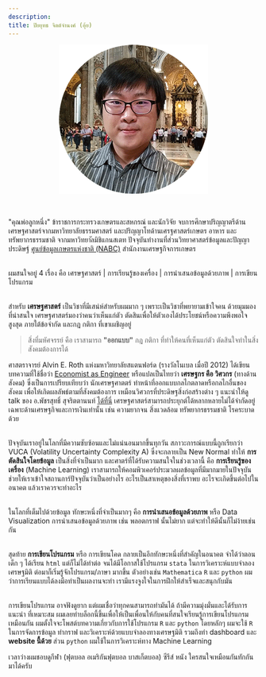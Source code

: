 ```yaml
---
description:
title: ปิยยุทธ จิตต์จำนงค์ (อุ้ย)
---
```


<p align="center"> 
<img src="images/me_300x300.png">
</p>

<br>

"คุณพ่อลูกหนึ่ง" ข้าราชการกระทรวงเกษตรและสหกรณ์ และนักวิจัย 
จบการศึกษาปริญญาตรีด้านเศรษฐศาสตร์จากมหาวิทยาลัยธรรมศาสตร์ 
และปริญญาโทด้านเศรฐศาสตร์เกษตร อาหาร และทรัพยากรธรรมชาติ 
จากมหาวิทยาัลมิชิแกนสเตท ปัจจุบันทำงานที่ส่วนวิทยาศาสตร์ข้อมูลและปัญญาประดิษฐ์ 
[ศูนย์ข้อมูลเกษตรแห่งชาติ (NABC)](https://nabc.go.th) สำนักงานเศรษฐกิจการเกษตร  
<br>

ผมสนใจอยู่ 4 เรื่อง คือ เศรษฐศาสตร์ | การเรียนรู้ของเครื่อง | การนำเสนอข้อมูลด้วยภาพ | การเขียนโปรแกรม  
<br>

สำหรับ **เศรษฐศาสตร์** เป็นวิชาที่มีเสน่ห์สำหรับผมมาก ๆ เพราะเป็นวิชาที่พยายามเข้าใจคน ด้วยมุมมองที่น่าสนใจ
เศรษฐศาสตร์มองว่าคนว่าเห็นแก่ตัว ตัดสินเพื่อให้ตัวเองได้ประโยชน์หรือความพึงพอใจสูงสุด ภายใต้ข้อจำกัด
และกฎ กติกา ที่เขาเผชิญอยู่ 

>สิ่งที่มหัศจรรย์ คือ เราสามารถ **"ออกแบบ"** กฎ กติกา ที่ทำให้คนที่เห็นแก่ตัว ตัดสินใจทำในสิ่งสังคมต้องการได้

ศาสตราจารย์ Alvin E. Roth แห่งมหาวิทยาลัยสแตนฟอร์ด (รางวัลโนเบล เมื่อปี 2012) 
ได้เขียนบทความที่ใช้ชื่อว่า [Economist as Engineer](https://web.stanford.edu/~alroth/papers/engineer.pdf)
หรือแปลเป็นไทยว่า **เศรษฐกร คือ วิศวกร** (ทางด้านสังคม) ซึ่งเป็นการเปรียบเทียบว่า นักเศรษฐศาตตร์
ทำหน้าที่ออกแบบกลไกตลาดหรือกลไกอื่นของสังคม เพื่อให้เกิดผลลัพธ์ตามที่สังคมต้องการ เหมือนวิศวกรที่ประดิษฐสิ่งก่อสร้างต่าง ๆ
แนะนำให้ดู talk ของ อ.พัชรสุทธิ์ สุจริตตานนท์ [ได้ที่นี่](https://www.youtube.com/watch?v=ZxObGtaAK2c)
เศรษฐศาสตร์สามารถประยุกต์ได้หลากหลายไม่ได้จำกัดอยู่เฉพาะด้านเศรษฐกิจและการเงินเท่านั้น 
เช่น ความยากจน สิ่งแวดล้อม ทรัพยากรธรรมชาติ โรคระบาด ด้วย  
<br>

ปัจจุบันเราอยู่ในโลกที่มีความซับซ้อนและไม่แน่นอนมากขึ้นทุกวัน สภาวะการณ์แบบนี้ถูกเรียกว่า VUCA 
(Volatility Uncertainty Complexity A) ซึ่งจะกลายเป็น New Normal ทำให้
**การตัดสินใจโดยข้อมูล** เป็นสิ่งที่จำเป็นมาก และศาตร์ที่ได้รับความสนใจในช่วงเวลานี้ คือ 
**การเรียนรู้ของเครื่อง** (Machine Learning) เราสามารถให้คอมพิวเคอร์ประมวลผลข้อมูลที่มีมากมายในปัจจุบัน 
ช่วยให้เราเข้าใจสถานการ์ปัจจุบันว่าเป็นอย่างไร อะไรเป็นสาเหตุของสิ่งที่เราพบ 
อะไรจะเกิดขึ้นต่อไปในอนาคต แล้วเราควรจะทำอะไร  
<br>

ในโลกที่เต็มไปด้วยข้อมูล ทักษะหนึ่งที่จำเป็นมากๆ คือ **การนำเสนอข้อมูลด้วยภาพ** หรือ Data Visualization 
การนำเสนอข้อมูลด้วยภาพ เช่น พลอตกราฟ นั้นไม่ยาก แต่จะทำให้ดีนั้นก็ไม่ง้ายเช่นกัน   
<br>

สุดท้าย **การเขียนโปรแกรม** หรือ การเขียนโคด กลายเป็นอีกทักษะหนึ่งที่สำคัญในอนาคต 
จำได้ว่าตอนเด็ก ๆ ได้เรียน `html` แต่ก็ไม่ได้ทำต่อ จนได้มีโอกาสใช้โปรแกรม `stata` 
ในการวิเคราะห์แบบจำลองเศรษฐมิติ ต่อมาก็เริ่มรู้จักโปรแกรม/ภาษา มากขึ้น 
ตัวอย่างเช่น `Mathematica` `R` และ `python` ผมว่าการเรียนแบบได้ลงมือทำเป็นผลงานจะทำ
เรามีแรงจูงใจในการฝึกให้สำเร็จและสนุกกับมัน  
<br>

การเขียนโปรแกรม อาจฟังดูยาก แต่ผมเชื่อว่าทุกคนสามารถทำมันได้ ถ้ามีความมุ่งมั่นและได้รับการแนะนำ
ที่เหมาะสม ผมเลยทำบล็อกนี้ขึ้นเพื่อให้เป็นเพื่อนให้กับคนที่สนใจเรียนรู้การเขียนโปรแกรมเหมือนกัน
ผมตั้งใจจะโพสต์บทความเกี่ยวกับการใช้โปรแกรม `R` และ `python` โดยหลักๆ ผมจะใช้ `R` 
ในการจัดการข้อมูล ทำกราฟ และวิเคราะห์ด้วยแบบจำลองทางเศรษฐมิติ 
รวมถึงทำ dashboard และ **website นี้ด้วย**
ส่วน `python` ผมใช้ในการวิเคราะห์ทาง Machine Learning
<br>

เวลาว่างผมชอบดูกีฬา (ฟุตบอล อเมริกันฟุตบอล บาสเก็ตบอล) ซีรีส์ หนัง ใครสนใจเหมือนกันทักกันมาได้ครับ
